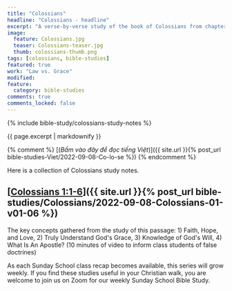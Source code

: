 ```yaml
---
title: "Colossians"
headline: "Colossians - headline"
excerpt: "A verse-by-verse study of the book of Colossians from chapter 1 through 4."
image: 
  feature: Colossians.jpg
  teaser: Colossians-teaser.jpg
  thumb: colossians-thumb.png
tags: [colossians, bible-studies]
featured: true
work: "Law vs. Grace"
modified:
feature:
  category: bible-studies
comments: true
comments_locked: false
---
```


{% include bible-study/colossians-study-notes %}

{{ page.excerpt | markdownify }}

{% comment %}
[(<em>Bấm vào đây để đọc tiếng Việt</em>)]({{ site.url }}{% post_url bible-studies-Viet/2022-09-08-Co-lo-se %})
{% endcomment %}

Here is a collection of Colossians study notes.

##  [<u>Colossians 1:1-6</u>]({{ site.url }}{% post_url bible-studies/Colossians/2022-09-08-Colossians-01-v01-06 %})

The key concepts gathered from the study of this passage: 1) Faith, Hope, and Love, 2) Truly Understand God's Grace, 3) Knowledge of God's Will, 4) What Is An Apostle? (10 minutes of video to inform class students of false doctrines)

As each Sunday School class recap becomes available, this series will grow weekly. If you find these studies useful in your Christian walk, you are welcome to join us on Zoom for our weekly Sunday School Bible Study.



